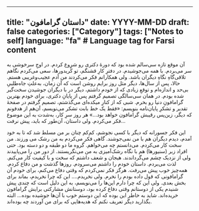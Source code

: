 
---
title: "داستان گرامافون"
date: YYYY-MM-DD
draft: false
categories: ["Category"]
tags: ["Notes to self]
language: "fa"  # Language tag for Farsi content
---
آن موقع تازه سی‌سالم شده بود که دورهٔ دکتری رو شروع کردم. در اوجِ سرخوشی به سر می‌بردم. با همه می‌جوشیدم. در دفترِ کارِ قشنگم، تو کُریدورها، سعی می‌کردم نگاهم تلاقی‌گاهِ نگاهِ دیگران باشد.
ولی همکارانم فکر می‌کردند من آدمِ عجیب‌وغریبی هستم.
حالا، پس از سال‌ها، دیگر مثل روز برایم روشن است که آن زمان، به‌علتِ جاه‌طلبیِ بی‌حد و اندازه‌ام و توقعِ زیادی که از خودم داشتم، دیگر در با دیگران جوشیدن سخت‌گیر شده بودم.
در همان سی‌سالگی تصمیم گرفتم پس از پایانِ دکتری، برای خودم بهترین گرامافونِ دنیا رو بخرم.
شبی که از کنارِ میکده‌ای می‌گذشتم، تصمیم گرفتم در صفحهٔ تقدیر و تشکرِ پایان‌نامه بنویسم:
«فقط یک خط بابت تشکر می‌نویسم، آن‌هم از هدفونم که دیگر، زین‌پس رقیبش گرامافون خواهد بود...»
هر روز سرِ کار، به‌شدت به این موضوع فکر می‌کردم.
ولی داستان، آن‌طور که باید، پیش نرفت...

این فکر جسورانه که دیگر با کسی نجوشم، کم‌کم چنان بر من مسلط شد که تا به خود آمدم، دیدم دیگران هم با من نمی‌جوشند. گاهی فکر می‌کردم به من رشک می ورزند. من سخت کار می‌کردم. می‌دانستم چه می‌خواهم. گروه ما دو طبقه و دو دسته بود. حتی افراد زبر (سنیورها) هم با نگاه رشک‌آمیزی به من می‌نگریستند. از دور من را می‌پاییدند ولی از نزدیک چشم می‌گرداندند. هیجان و شعف داشتم که سخت و با کیفیت کار می‌کنم. لذت می‌بردم. داستان خودم را داشتم می‌سرودم. روزها گذشت و من دفاع کردم. همه‌چیز خوب پیش می‌رفت. هرگز فکر نمی‌کردم که وقتی دفاع می‌کنم، برای خودم آن گرامافونی که قول داده بودم را نخرم. ولی نخریدم.... این که چرا نخریدم، بماند برای بخش بعدی. ولی این که چرا دارم این‌ها را می‌نویسم، به این دلیل است که چندی پیش شنیدم یکی از دوستانم وقتی دفاع کرده بود، دوستانش مشارکتی برایش گرامافون خریده‌اند. شاید به خاطر این بوده که این دوستم خوب با آن‌ها جوشیده بوده... البته بگذارید دیگر تعریف نکنم که هدیه‌هایی که برای من آوردند چه بوده‌اند.
